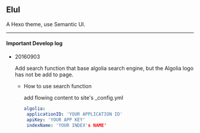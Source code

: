 ## Elul

A Hexo theme, use Semantic UI.

---

#### Important Develop log

- 20160903

    Add search function that base algolia search engine, but the Algolia logo has not be add to page.
    
    - How to use search function
    
        add flowing content to site's _config.yml
        
        ``` yml
       algolia:
         applicationID: 'YOUR APPLICATION ID'
         apiKey: 'YOUR APP KEY'
         indexName: 'YOUR INDEX's NAME'
        ```